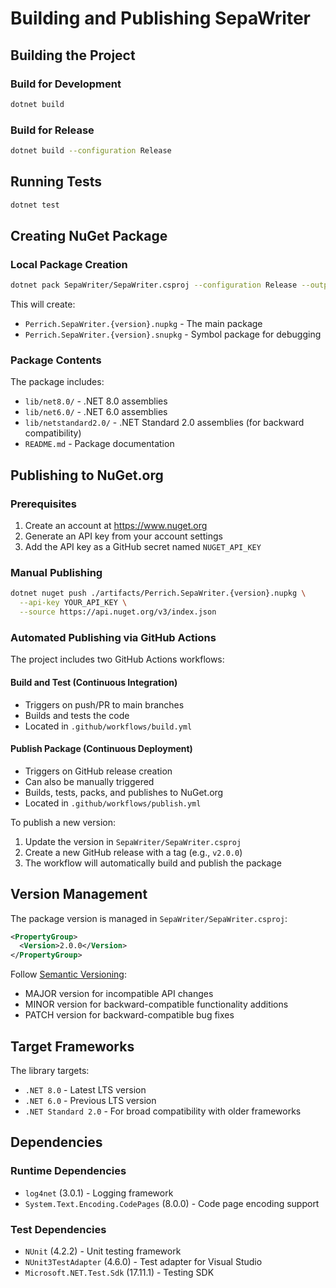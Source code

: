 # Building and Publishing SepaWriter

## Building the Project

### Build for Development
```bash
dotnet build
```

### Build for Release
```bash
dotnet build --configuration Release
```

## Running Tests
```bash
dotnet test
```

## Creating NuGet Package

### Local Package Creation
```bash
dotnet pack SepaWriter/SepaWriter.csproj --configuration Release --output ./artifacts
```

This will create:
- `Perrich.SepaWriter.{version}.nupkg` - The main package
- `Perrich.SepaWriter.{version}.snupkg` - Symbol package for debugging

### Package Contents
The package includes:
- `lib/net8.0/` - .NET 8.0 assemblies
- `lib/net6.0/` - .NET 6.0 assemblies
- `lib/netstandard2.0/` - .NET Standard 2.0 assemblies (for backward compatibility)
- `README.md` - Package documentation

## Publishing to NuGet.org

### Prerequisites
1. Create an account at https://www.nuget.org
2. Generate an API key from your account settings
3. Add the API key as a GitHub secret named `NUGET_API_KEY`

### Manual Publishing
```bash
dotnet nuget push ./artifacts/Perrich.SepaWriter.{version}.nupkg \
  --api-key YOUR_API_KEY \
  --source https://api.nuget.org/v3/index.json
```

### Automated Publishing via GitHub Actions
The project includes two GitHub Actions workflows:

#### Build and Test (Continuous Integration)
- Triggers on push/PR to main branches
- Builds and tests the code
- Located in `.github/workflows/build.yml`

#### Publish Package (Continuous Deployment)
- Triggers on GitHub release creation
- Can also be manually triggered
- Builds, tests, packs, and publishes to NuGet.org
- Located in `.github/workflows/publish.yml`

To publish a new version:
1. Update the version in `SepaWriter/SepaWriter.csproj`
2. Create a new GitHub release with a tag (e.g., `v2.0.0`)
3. The workflow will automatically build and publish the package

## Version Management

The package version is managed in `SepaWriter/SepaWriter.csproj`:
```xml
<PropertyGroup>
  <Version>2.0.0</Version>
</PropertyGroup>
```

Follow [Semantic Versioning](https://semver.org/):
- MAJOR version for incompatible API changes
- MINOR version for backward-compatible functionality additions
- PATCH version for backward-compatible bug fixes

## Target Frameworks

The library targets:
- `.NET 8.0` - Latest LTS version
- `.NET 6.0` - Previous LTS version
- `.NET Standard 2.0` - For broad compatibility with older frameworks

## Dependencies

### Runtime Dependencies
- `log4net` (3.0.1) - Logging framework
- `System.Text.Encoding.CodePages` (8.0.0) - Code page encoding support

### Test Dependencies
- `NUnit` (4.2.2) - Unit testing framework
- `NUnit3TestAdapter` (4.6.0) - Test adapter for Visual Studio
- `Microsoft.NET.Test.Sdk` (17.11.1) - Testing SDK
